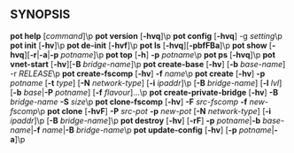 SYNOPSIS
--------

**pot help** [*command*]\p
**pot version** [**-hvq**]\p
**pot config** [**-hvq**] -g *setting*\p
**pot init** [**-hv**]\p
**pot de-init** [**-hvf**]\p
**pot ls** [**-hvq**][**-pbfFBa**]\p
**pot show** [**-hvq**][**-r**|**-a**|**-p** *potname*]\p
**pot top** [**-h**] **-p** *potname*\p
**pot ps** [**-hvq**]\p
**pot vnet-start** [**-hv**][**-B** *bridge-name*]\p
**pot create-base** [**-hv**] [**-b** *base-name*] -r *RELEASE*\p
**pot create-fscomp** [**-hv**] **-f** *name*\p
**pot create** [**-hv**] **-p** *potname* [**-t** *type*] [**-N** *network-type*] [**-i** *ipaddr*]\p
  [**-B** *bridge-name*] [**-l** *lvl*] [**-b** *base*|**-P** *potname*] [**-f** *flavour*]...\p
**pot create-private-bridge** [**-hv**] **-B** *bridge-name* **-S** *size*\p
**pot clone-fscomp** [**-hv**] **-F** *src-fscomp* **-f** *new-fscomp*\p
**pot clone** [**-hvF**] **-P** *src-pot* **-p** *new-pot* [**-N** *network-type*] [**-i** *ipaddr*]\p
  [**-B** *bridge-name*]\p
**pot destroy** [**-hv**] [**-rF**] **-p** *potname*|**-b** *base-name*|**-f** *name*|**-B** *bridge-name*\p
**pot update-config** [**-hv**] [**-p** *potname*|**-a**]\p
